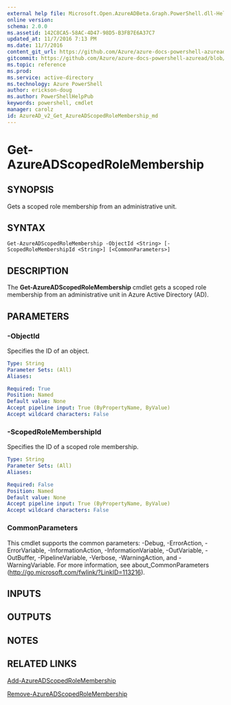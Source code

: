 ```yaml
---
external help file: Microsoft.Open.AzureADBeta.Graph.PowerShell.dll-Help.xml
online version: 
schema: 2.0.0
ms.assetid: 142C8CA5-58AC-4D47-98D5-B3FB7E6A37C7
updated_at: 11/7/2016 7:13 PM
ms.date: 11/7/2016
content_git_url: https://github.com/Azure/azure-docs-powershell-azuread/blob/master/Azure%20AD%20Cmdlets/AzureAD/v2/Get-AzureADScopedRoleMembership.md
gitcommit: https://github.com/Azure/azure-docs-powershell-azuread/blob/60a45af23412aa12e23fd6bd0fcb2e10c92ffac0/Azure%20AD%20Cmdlets/AzureAD/v2/Get-AzureADScopedRoleMembership.md
ms.topic: reference
ms.prod: 
ms.service: active-directory
ms.technology: Azure PowerShell
author: erickson-doug
ms.author: PowerShellHelpPub
keywords: powershell, cmdlet
manager: carolz
id: AzureAD_v2_Get_AzureADScopedRoleMembership_md
---
```


# Get-AzureADScopedRoleMembership

## SYNOPSIS
Gets a scoped role membership from an administrative unit.

## SYNTAX

```
Get-AzureADScopedRoleMembership -ObjectId <String> [-ScopedRoleMembershipId <String>] [<CommonParameters>]
```

## DESCRIPTION
The **Get-AzureADScopedRoleMembership** cmdlet gets a scoped role membership from an administrative unit in Azure Active Directory (AD).


## PARAMETERS

### -ObjectId
Specifies the ID of an object.
```yaml
Type: String
Parameter Sets: (All)
Aliases: 

Required: True
Position: Named
Default value: None
Accept pipeline input: True (ByPropertyName, ByValue)
Accept wildcard characters: False
```

### -ScopedRoleMembershipId
Specifies the ID of a scoped role membership.

```yaml
Type: String
Parameter Sets: (All)
Aliases: 

Required: False
Position: Named
Default value: None
Accept pipeline input: True (ByPropertyName, ByValue)
Accept wildcard characters: False
```

### CommonParameters
This cmdlet supports the common parameters: -Debug, -ErrorAction, -ErrorVariable, -InformationAction, -InformationVariable, -OutVariable, -OutBuffer, -PipelineVariable, -Verbose, -WarningAction, and -WarningVariable. For more information, see about_CommonParameters (http://go.microsoft.com/fwlink/?LinkID=113216).

## INPUTS

## OUTPUTS

## NOTES

## RELATED LINKS
[Add-AzureADScopedRoleMembership](xref:AzureAD/v2/Add-AzureADScopedRoleMembership.md)

[Remove-AzureADScopedRoleMembership](xref:AzureAD/v2/Remove-AzureADScopedRoleMembership.md)

